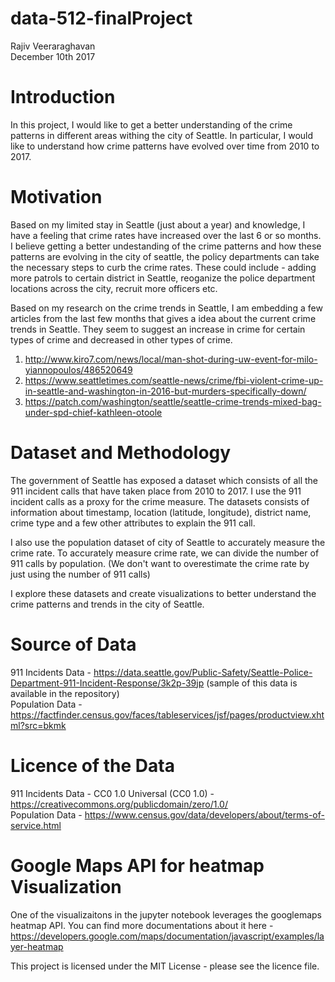 # data-512-finalProject
Rajiv Veeraraghavan  
December 10th 2017  

# Introduction

In this project, I would like to get a better understanding of the crime patterns in different areas withing the city of Seattle. In particular, I would like to understand how crime patterns have evolved over time from 2010 to 2017. 

# Motivation

Based on my limited stay in Seattle (just about a year) and knowledge, I have a feeling that crime rates have increased over the last 6 or so months. I believe getting a better undestanding of the crime patterns and how these patterns are evolving in the city of seattle, the policy departments can take the necessary steps to curb the crime rates. These could include - adding more patrols to certain district in Seattle, reoganize the police department locations across the city, recruit more officers etc.  

Based on my research on the crime trends in Seattle, I am embedding a few articles from the last few months that gives a idea about the current crime trends in Seattle. They seem to suggest an increase in crime for certain types of crime and decreased in other types of crime.

1. http://www.kiro7.com/news/local/man-shot-during-uw-event-for-milo-yiannopoulos/486520649
2. https://www.seattletimes.com/seattle-news/crime/fbi-violent-crime-up-in-seattle-and-washington-in-2016-but-murders-specifically-down/
3. https://patch.com/washington/seattle/seattle-crime-trends-mixed-bag-under-spd-chief-kathleen-otoole

# Dataset and Methodology

The government of Seattle has exposed a dataset which consists of all the 911 incident calls that have taken place from 2010 to 2017. I use the 911 incident calls as a proxy for the crime measure. The datasets consists of information about timestamp, location (latitude, longitude), district name, crime type and a few other attributes to explain the 911 call.

I also use the population dataset of city of Seattle to accurately measure the crime rate. To accurately measure crime rate, we can divide the number of 911 calls by population. (We don't want to overestimate the crime rate by just using the number of 911 calls)

I explore these datasets and create visualizations to better understand the crime patterns and trends in the city of Seattle.

# Source of Data

911 Incidents Data -  https://data.seattle.gov/Public-Safety/Seattle-Police-Department-911-Incident-Response/3k2p-39jp (sample of this data is available in the repository)  
Population Data - https://factfinder.census.gov/faces/tableservices/jsf/pages/productview.xhtml?src=bkmk  

# Licence of the Data

911 Incidents Data -  CC0 1.0 Universal (CC0 1.0) - https://creativecommons.org/publicdomain/zero/1.0/  
Population Data - https://www.census.gov/data/developers/about/terms-of-service.html  

# Google Maps API for heatmap Visualization
One of the visualizaitons in the jupyter notebook leverages the googlemaps heatmap API. You can find more documentations about it here - https://developers.google.com/maps/documentation/javascript/examples/layer-heatmap

This project is licensed under the MIT License - please see the licence file.



